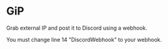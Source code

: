 # GiP
Grab external IP and post it to Discord using a webhook.

You must change line 14 "DiscordWebhook" to your webhook.
